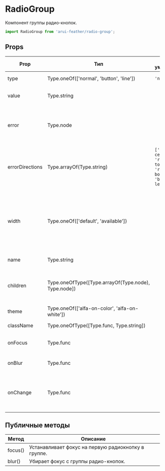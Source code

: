 # RadioGroup

Компонент группы радио-кнопок.

```javascript
import RadioGroup from 'arui-feather/radio-group';
```




## Props


| Prop  | Тип  | По-умолчанию | Обязательный | Описание |
| ----- | ---- | ------------ | ------------ |----------|
| type | Type.oneOf(['normal', 'button', 'line']) | `'normal'`  |  | Тип группы кнопок |
| value | Type.string |  |  | Значение выбранной радио-кнопки |
| error | Type.node |  |  | Отображение попапа с ошибкой в момент когда фокус находится на компоненте |
| errorDirections | Type.arrayOf(Type.string) | `['right-center', 'right-top', 'right-bottom', 'bottom-left']`  |  | Расположение попапа с ошибкой (в порядке приоритета) относительно точки открытия |
| width | Type.oneOf(['default', 'available']) |  |  | Управление шириной группы кнопок для типа 'button'. При значении 'available' растягивает группу на ширину родителя |
| name | Type.string |  |  | Уникальное имя блока |
| children | Type.oneOfType([Type.arrayOf(Type.node), Type.node]) |  |  | Дочерние элементы `RadioGroup`, как правило, компоненты `Radio` |
| theme | Type.oneOf(['alfa-on-color', 'alfa-on-white']) |  |  | Тема компонента |
| className | Type.oneOfType([Type.func, Type.string]) |  |  | Дополнительный класс |
| onFocus | Type.func |  |  | Обработчик фокуса радиогруппы |
| onBlur | Type.func |  |  | Обработчик снятия фокуса с радиогруппы |
| onChange | Type.func |  |  | Обработчик изменения значения 'checked' одного из дочерних радио-кнопок |





## Публичные методы
| Метод  | Описание |
| ------ | -------- |
| focus() | Устанавливает фокус на первую радиокнопку в группе. |
| blur() | Убирает фокус с группы радио-кнопок. |









